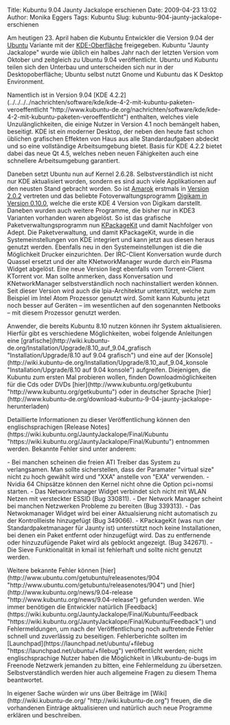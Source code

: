 Title: Kubuntu 9.04 Jaunty Jackalope erschienen
Date: 2009-04-23 13:02
Author: Monika Eggers
Tags: Kubuntu
Slug: kubuntu-904-jaunty-jackalope-erschienen

Am heutigen 23. April haben die Kubuntu Entwickler die Version 9.04 der
[Ubuntu](http://www.ubuntu.com/ "http://www.ubuntu.com") Variante mit der
[KDE-Oberfläche](http://www.kde.org/ "http://www.kde.org") freigegeben. Kubuntu "Jaunty Jackalope" wurde wie üblich ein
halbes Jahr nach der letzten Version vom Oktober und zeitgleich zu
Ubuntu 9.04 veröffentlicht. Ubuntu und Kubuntu teilen sich den Unterbau
und unterscheiden sich nur in der Desktopoberfläche; Ubuntu selbst nutzt
Gnome und Kubuntu das K Desktop Environment.

</p>
Namentlich ist in Version 9.04 [KDE
4.2.2](../../../../nachrichten/software/kde/kde-4-2-mit-kubuntu-paketen-veroeffentlicht "http://www.kubuntu-de.org/nachrichten/software/kde/kde-4-2-mit-kubuntu-paketen-veroeffentlicht") enthalten, welches viele Unzulänglichkeiten, die einige Nutzer in
Version 4.1 noch bemängelt haben, beseitigt. KDE ist ein moderner
Desktop, der neben den heute fast schon üblichen grafischen Effekten von
Haus aus alle Standardaufgaben abdeckt und so eine vollständige
Arbeitsumgebung bietet. Basis für KDE 4.2.2 bietet dabei das neue Qt
4.5, welches neben neuen Fähigkeiten auch eine schnellere
Arbeitsumgebung garantiert.

</p>
<!--break--><!--break-->

Daneben setzt Ubuntu nun auf Kernel 2.6.28. Selbstverständlich ist nicht
nur KDE aktualisiert worden, sondern es sind auch viele Applikationen
auf den neusten Stand gebracht worden. So ist
[Amarok](http://wiki.kubuntu-de.org/Kubuntu_benutzen/Multimedia/Amarok "Kubuntu benutzen/Multimedia/Amarok")
erstmals in [Version
2.0.2](../../../../nachrichten/software/kde/amarok/amarok-2-0-2-mit-kubuntu-paketen-veroeffentlicht "http://www.kubuntu-de.org/nachrichten/software/kde/amarok/amarok-2-0-2-mit-kubuntu-paketen-veroeffentlicht") vertreten und das beliebte Fotoverwaltungsprogramm [Digikam in
Version
0.10.0](../../../../nachrichten/software/kde/digikam-0-10-und-kipi-plugins-0-2-mit-kubuntu-paketen-veroeffentlicht "http://www.kubuntu-de.org/nachrichten/software/kde/digikam-0-10-und-kipi-plugins-0-2-mit-kubuntu-paketen-veroeffentlicht"), welche die erste KDE 4 Version von Digikam darstellt. Daneben
wurden auch weitere Programme, die bisher nur in KDE3 Varianten
vorhanden waren abgelöst. So ist das grafische Paketverwaltungsprogramm
nun
[KPackageKit](http://www.packagekit.org/ "http://www.packagekit.org/") und damit Nachfolger von Adept. Die Paketverwaltung, und damit
KPackageKit, wurde in die Systemeinstellungen von KDE integriert und
kann jetzt aus diesen heraus genutzt werden. Ebenfalls neu in den
Systemeinstellungen ist die die Möglichkeit Drucker einzurichten. Der
IRC-Client Konversation wurde durch Quassel ersetzt und der alte
KNetworkManager wurde durch ein Plasma Widget abgelöst. Eine neue
Version liegt ebenfalls vom Torrent-Client KTorrent vor. Man sollte
anmerken, dass Konversation und KNetworkManager selbstverständlich noch
nachinstalliert werden können. Seit dieser Version wird auch die
lpia-Architektur unterstützt, welche zum Beispiel im Intel Atom
Prozessor genutzt wird. Somit kann Kubuntu jetzt noch besser auf Geräten
– im wesentlichen auf den sogenannten Netbooks – mit diesem Prozessor
genutzt werden.

</p>
Anwender, die bereits Kubuntu 8.10 nutzen können ihr System
aktualisieren. Hierfür gibt es verschiedene Möglichkeiten, wobei
folgende Anleitungen eine
[grafische](http://wiki.kubuntu-de.org/Installation/Upgrade/8.10_auf_9.04_grafisch "Installation/Upgrade/8.10 auf 9.04 grafisch")
und eine auf der
[Konsole](http://wiki.kubuntu-de.org/Installation/Upgrade/8.10_auf_9.04_konsole "Installation/Upgrade/8.10 auf 9.04 konsole")
aufgreifen. Diejenigen, die Kubuntu zum ersten Mal probieren wollen,
finden Downloadmöglichkeiten für die Cds oder DVDs
[hier](http://www.kubuntu.org/getkubuntu "http://www.kubuntu.org/getkubuntu") oder in deutscher Sprache
[hier](http://www.kubuntu-de.org/download-kubuntu-9-04-jaunty-jackalope-herunterladen)

</p>
Detaillierte Informationen zu dieser Veröffentlichung können den
englischsprachigen [Release
Notes](https://wiki.kubuntu.org/JauntyJackalope/Final/Kubuntu "https://wiki.kubuntu.org/JauntyJackalope/Final/Kubuntu") entnommen werden. Bekannte Fehler sind unter anderem:

</p>
-   Bei manchen scheinen die freien ATI Treiber das System zu
    verlangsamen. Man sollte sicherstellen, dass der Paramater "virtual
    size" nicht zu hoch gewählt wird und "XXA" anstelle von "EXA"
    verwenden.
-   Nvidia 64 Chipsätze können den Kernel nicht ohne die Option
    pci=nomsi starten.
-   Das Networkmanager Widget verbindet sich nicht mit WLAN Netzen mit
    versteckter ESSID (Bug 330811).
-   Der Network Manager scheint bei manchen Netzwerken Probleme zu
    bereiten (Bug 339313).
-   Das Netwokmanager Widget wird bei einer Aktualsierung nicht
    automatisch zu der Kontrollleiste hinzugefügt (Bug 349066).
-   KPackageKit (was nun der Standardpaketmanager für Jaunty ist)
    unterstützt noch keine Installationen, bei denen ein Paket entfernt
    oder hinzugefügt wird. Das zu entfernende oder hinzuzufügende Paket
    wird als geblockt angezeigt. (Bug 342671).
-   Die Sieve Funktionalität in kmail ist fehlerhaft und sollte nicht
    genutzt werden.

</p>
Weitere bekannte Fehler können
[hier](http://www.ubuntu.com/getubuntu/releasenotes/904 "http://www.ubuntu.com/getubuntu/releasenotes/904") und
[hier](http://www.kubuntu.org/news/9.04-release "http://www.kubuntu.org/news/9.04-release") gefunden werden. Wie immer benötigen die Entwickler natürlich
[Feedback](https://wiki.kubuntu.org/JauntyJackalope/Final/Kubuntu/Feedback "https://wiki.kubuntu.org/JauntyJackalope/Final/Kubuntu/Feedback") und Fehlermeldungen, um nach der Veröffentlichung noch
auftretende Fehler schnell und zuverlässig zu beseitigen. Fehlerberichte
sollten im
[Launchpad](https://launchpad.net/ubuntu/+filebug "https://launchpad.net/ubuntu/+filebug") veröffentlicht werden; nicht englischsprachige Nutzer haben die
Möglichkeit in \#kubuntu-de-bugs im Freenode Netzwerk jemanden zu
bitten, eine Fehlermeldung zu übersetzen. Selbstverständlich werden hier
auch allgemeine Fragen zu diesem Thema beantwortet.

</p>
In eigener Sache würden wir uns über Beiträge im
[Wiki](http://wiki.kubuntu-de.org/ "http://wiki.kubuntu-de.org") freuen, die die vorhandenen Einträge aktualisieren und natürlich
auch neue Programme erklären und beschreiben.

</p>

